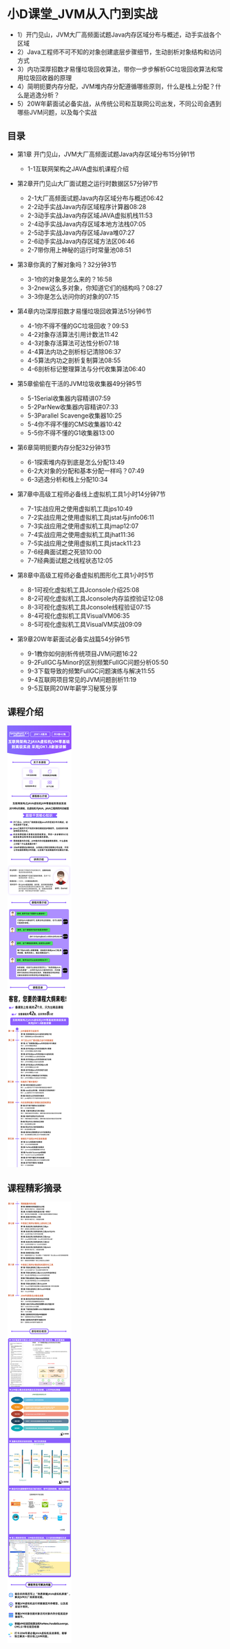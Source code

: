 # 小D课堂_JVM从入门到实战

+ 1）开门见山，JVM大厂高频面试题Java内存区域分布与概述，动手实战各个区域 
+ 2）Java工程师不可不知的对象创建底层步骤细节，生动剖析对象结构和访问方式
+ 3）内功深厚招数才易懂垃圾回收算法，带你一步步解析GC垃圾回收算法和常用垃圾回收器的原理
+ 4）简明扼要内存分配，JVM堆内存分配遵循哪些原则，什么是栈上分配？什么是逃逸分析？
+ 5）20W年薪面试必备实战，从传统公司和互联网公司出发，不同公司会遇到哪些JVM问题，以及每个实战

## 目录

+ 第1章 开门见山，JVM大厂高频面试题Java内存区域分布15分钟1节
  + 1-1互联网架构之JAVA虚拟机课程介绍

+ 第2章开门见山大厂面试题之运行时数据区57分钟7节
  + 2-1大厂高频面试题Java内存区域分布与概述06:42
  + 2-2动手实战Java内存区域程序计算器08:28
  + 2-3动手实战Java内存区域JAVA虚拟机栈11:53
  + 2-4动手实战Java内存区域本地方法栈07:05
  + 2-5动手实战Java内存区域Java堆07:27
  + 2-6动手实战Java内存区域方法区06:46
  + 2-7带你用上神秘的运行时常量池08:51

+ 第3章你真的了解对象吗？32分钟3节
  + 3-1你的对象是怎么来的？16:58
  + 3-2new这么多对象，你知道它们的结构吗？08:27
  + 3-3你是怎么访问你的对象的07:15

+ 第4章内功深厚招数才易懂垃圾回收算法51分钟6节
  + 4-1你不得不懂的GC垃圾回收？09:53
  + 4-2对象存活算法引用计数法11:42
  + 4-3对象存活算法可达性分析07:18
  + 4-4算法内功之剖析标记清除06:37
  + 4-5算法内功之剖析复制算法08:55
  + 4-6剖析标记整理算法与分代收集算法06:40

+ 第5章偷偷在干活的JVM垃圾收集器49分钟5节
  + 5-1Serial收集器内容精讲07:59
  + 5-2ParNew收集器内容精讲07:33
  + 5-3Parallel Scavenge收集器10:25
  + 5-4你不得不懂的CMS收集器10:42
  + 5-5你不得不懂的G1收集器13:00

+ 第6章简明扼要内存分配32分钟3节
  + 6-1探索堆内存到底是怎么分配13:49
  + 6-2大对象的分配和基本分配一样吗？07:49
  + 6-3逃逸分析和栈上分配10:34

+ 第7章中高级工程师必备线上虚拟机工具1小时14分钟7节
  + 7-1实战应用之使用虚拟机工具jps10:49
  + 7-2实战应用之使用虚拟机工具jstat与jinfo06:11
  + 7-3实战应用之使用虚拟机工具jmap12:07
  + 7-4实战应用之使用虚拟机工具jhat11:36
  + 7-5实战应用之使用虚拟机工具jstack11:23
  + 7-6经典面试题之死锁10:00
  + 7-7经典面试题之线程状态12:05

+ 第8章中高级工程师必备虚拟机图形化工具1小时5节
  + 8-1可视化虚拟机工具Jconsole介绍25:08
  + 8-2可视化虚拟机工具Jconsole内存监控验证12:08
  + 8-3可视化虚拟机工具Jconsole线程验证07:15
  + 8-4可视化虚拟机工具VisualVM06:35
  + 8-5可视化虚拟机工具VisualVM实战09:09

+ 第9章20W年薪面试必备实战篇54分钟5节
  + 9-1教你如何剖析传统项目JVM问题16:22
  + 9-2FullGC与Minor的区别频繁FullGC问题分析05:50
  + 9-3下载导致的频繁FullGC问题演练与解决11:55
  + 9-4互联网项目常见的JVM问题剖析11:19
  + 9-5互联网20W年薪学习秘笈分享

## 课程介绍

![课程介绍1](images/课程介绍1.jpg)

## 课程精彩摘录

![课程介绍2](images/课程介绍2.jpg)
